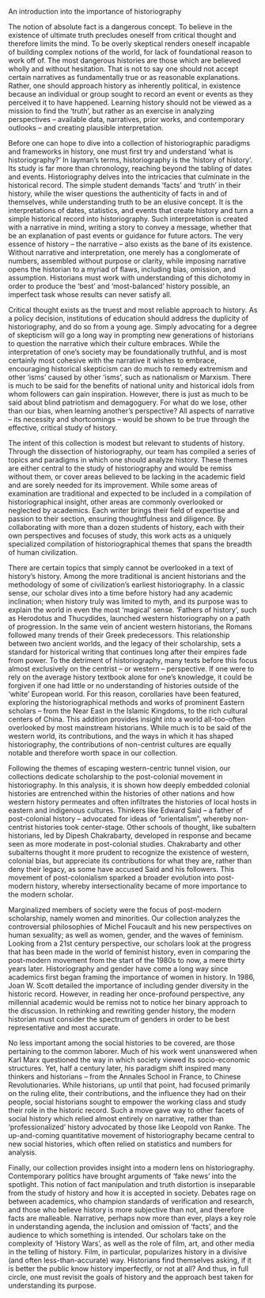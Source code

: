 An introduction into the importance of historiography	

The notion of absolute fact is a dangerous concept. To believe in the existence of ultimate truth precludes oneself from critical thought and therefore limits the mind. To be overly skeptical renders oneself incapable of building complex notions of the world, for lack of foundational reason to work off of. The most dangerous histories are those which are believed wholly and without hesitation. That is not to say one should not accept certain narratives as fundamentally true or as reasonable explanations. Rather, one should approach history as inherently political, in existence because an individual or group sought to record an event or events as they perceived it to have happened. Learning history should not be viewed as a mission to find the ‘truth’, but rather as an exercise in analyzing perspectives – available data, narratives, prior works, and contemporary outlooks – and creating plausible interpretation.

Before one can hope to dive into a collection of historiographic paradigms and frameworks in history, one must first try and understand ‘what is historiography?’ In layman’s terms, historiography is the ‘history of history’. Its study is far more than chronology, reaching beyond the tabling of dates and events. Historiography delves into the intricacies that culminate in the historical record. The simple student demands ‘facts’ and ‘truth’ in their history, while the wiser questions the authenticity of facts in and of themselves, while understanding truth to be an elusive concept. It is the interpretations of dates, statistics, and events that create history and turn a simple historical record into historiography. Such interpretation is created with a narrative in mind, writing a story to convey a message, whether that be an explanation of past events or guidance for future actors. The very essence of history – the narrative – also exists as the bane of its existence. Without narrative and interpretation, one merely has a conglomerate of numbers, assembled without purpose or clarity, while imposing narrative opens the historian to a myriad of flaws, including bias, omission, and assumption. Historians must work with understanding of this dichotomy in order to produce the ‘best’ and ‘most-balanced’ history possible, an imperfect task whose results can never satisfy all.



Critical thought exists as the truest and most reliable approach to history. As a policy decision, institutions of education should address the duplicity of historiography, and do so from a young age. Simply advocating for a degree of skepticism will go a long way in prompting new generations of historians to question the narrative which their culture embraces. While the interpretation of one’s society may be foundationally truthful, and is most certainly most cohesive with the narrative it wishes to embrace, encouraging historical skepticism can do much to remedy extremism and other ‘isms’ caused by other ‘isms’, such as nationalism or Marxism. There is much to be said for the benefits of national unity and historical idols from whom followers can gain inspiration. However, there is just as much to be said about blind patriotism and demagoguery. For what do we lose, other than our bias, when learning another’s perspective? All aspects of narrative – its necessity and shortcomings – would be shown to be true through the effective, critical study of history.

The intent of this collection is modest but relevant to students of history. Through the dissection of historiography, our team has compiled a series of topics and paradigms in which one should analyze history. These themes are either central to the study of historiography and would be remiss without them, or cover areas believed to be lacking in the academic field and are sorely needed for its improvement. While some areas of examination are traditional and expected to be included in a compilation of historiographical insight, other areas are commonly overlooked or neglected by academics. Each writer brings their field of expertise and passion to their section, ensuring thoughtfulness and diligence. By collaborating with more than a dozen students of history, each with their own perspectives and focuses of study, this work acts as a uniquely specialized compilation of historiographical themes that spans the breadth of human civilization.

There are certain topics that simply cannot be overlooked in a text of history’s history. Among the more traditional is ancient historians and the methodology of some of civilization’s earliest historiography. In a classic sense, our scholar dives into a time before history had any academic inclination; when history truly was limited to myth, and its purpose was to explain the world in even the most ‘magical’ sense. ‘Fathers of history’, such as Herodotus and Thucydides, launched western historiography on a path of progression. In the same vein of ancient western historians, the Romans followed many trends of their Greek predecessors. This relationship between two ancient worlds, and the legacy of their scholarship, sets a standard for historical writing that continues long after their empires fade from power. To the detriment of historiography, many texts before this focus almost exclusively on the centrist – or western – perspective. If one were to rely on the average history textbook alone for one’s knowledge, it could be forgiven if one had little or no understanding of histories outside of the ‘white’ European world. For this reason, corollaries have been featured, exploring the historiographical methods and works of prominent Eastern scholars – from the Near East in the Islamic Kingdoms, to the rich cultural centers of China. This addition provides insight into a world all-too-often overlooked by most mainstream historians. While much is to be said of the western world, its contributions, and the ways in which it has shaped historiography, the contributions of non-centrist cultures are equally notable and therefore worth space in our collection.

Following the themes of escaping western-centric tunnel vision, our collections dedicate scholarship to the post-colonial movement in historiography. In this analysis, it is shown how deeply embedded colonial histories are entrenched within the histories of other nations and how western history permeates and often infiltrates the histories of local hosts in eastern and indigenous cultures. Thinkers like Edward Said – a father of post-colonial history – advocated for ideas of “orientalism”, whereby non-centrist histories took center-stage. Other schools of thought, like subaltern historians, led by Dipesh Chakrabarty, developed in response and became seen as more moderate in post-colonial studies. Chakrabarty and other subalterns thought it more prudent to recognize the existence of western, colonial bias, but appreciate its contributions for what they are, rather than deny their legacy, as some have accused Said and his followers. This movement of post-colonialism sparked a broader evolution into post-modern history, whereby intersectionality became of more importance to the modern scholar.

Marginalized members of society were the focus of post-modern scholarship, namely women and minorities. Our collection analyzes the controversial philosophies of Michel Foucault and his new perspectives on human sexuality; as well as women, gender, and the waves of feminism. Looking from a 21st century perspective, our scholars look at the progress that has been made in the world of feminist history, even in comparing the post-modern movement from the start of the 1980s to now, a mere thirty years later. Historiography and gender have come a long way since academics first began framing the importance of women in history. In 1986, Joan W. Scott detailed the importance of including gender diversity in the historic record. However, in reading her once-profound perspective, any millennial academic would be remiss not to notice her binary approach to the discussion. In rethinking and rewriting gender history, the modern historian must consider the spectrum of genders in order to be best representative and most accurate.

No less important among the social histories to be covered, are those pertaining to the common laborer. Much of his work went unanswered when Karl Marx questioned the way in which society viewed its socio-economic structures. Yet, half a century later, his paradigm shift inspired many thinkers and historians – from the Annales School in France, to Chinese Revolutionaries. While historians, up until that point, had focused primarily on the ruling elite, their contributions, and the influence they had on their people, social historians sought to empower the working class and study their role in the historic record. Such a move gave way to other facets of social history which relied almost entirely on narrative, rather than ‘professionalized’ history advocated by those like Leopold von Ranke. The up-and-coming quantitative movement of historiography became central to new social histories, which often relied on statistics and numbers for analysis.

Finally, our collection provides insight into a modern lens on historiography. Contemporary politics have brought arguments of ‘fake news’ into the spotlight. This notion of fact manipulation and truth distortion is inseparable from the study of history and how it is accepted in society. Debates rage on between academics, who champion standards of verification and research, and those who believe history is more subjective than not, and therefore facts are malleable. Narrative, perhaps now more than ever, plays a key role in understanding agenda, the inclusion and omission of ‘facts’, and the audience to which something is intended. Our scholars take on the complexity of ‘History Wars’, as well as the role of film, art, and other media in the telling of history. Film, in particular, popularizes history in a divisive (and often less-than-accurate) way. Historians find themselves asking, if it is better the public know history imperfectly, or not at all? And thus, in full circle, one must revisit the goals of history and the approach best taken for understanding its purpose.
